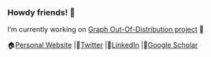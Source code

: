 ### Howdy friends! 👋

I’m currently working on [Graph Out-Of-Distribution project](https://github.com/divelab/GOOD) 🎉

🏠[Personal Website](https://cm-bf.github.io)
|🎡[Twitter](https://twitter.com/ShuruiGui)
|📲[LinkedIn](https://www.linkedin.com/in/shurui-gui-92b751192/)
|🔭[Google Scholar](https://scholar.google.com/citations?user=U4AjtOkAAAAJ&hl=en)
